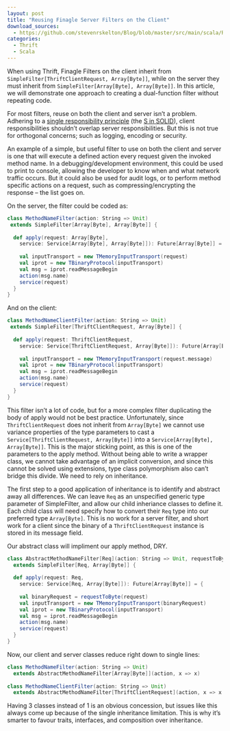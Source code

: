 ```yaml
---
layout: post
title: "Reusing Finagle Server Filters on the Client"
download_sources:
  - https://github.com/stevenrskelton/Blog/blob/master/src/main/scala/Reusing-Finagle-Server-Filters-on-Client.scala
categories:
  - Thrift
  - Scala
---
```


When using Thrift, Finagle Filters on the client inherit from `SimpleFilter[ThriftClientRequest, Array[Byte]]`, while on the server they must inherit from `SimpleFilter[Array[Byte], Array[Byte]]`. In this article, we will demonstrate one approach to creating a dual-function filter without repeating code.

For most filters, reuse on both the client and server isn’t a problem. Adhering to a [single responsibility principle](http://http//en.wikipedia.org/wiki/Single_responsibility_principle) (the [S in SOLID](http://en.wikipedia.org/wiki/Solid_%28object-oriented_design%29)), client responsibilities shouldn’t overlap server responsibilities. But this is not true for orthogonal concerns; such as logging, encoding or security.

An example of a simple, but useful filter to use on both the client and server is one that will execute a defined action every request given the invoked method name. In a debugging/development environment, this could be used to print to console, allowing the developer to know when and what network traffic occurs. But it could also be used for audit logs, or to perform method specific actions on a request, such as compressing/encrypting the response – the list goes on.

On the server, the filter could be coded as:

```scala
class MethodNameFilter(action: String => Unit)
 extends SimpleFilter[Array[Byte], Array[Byte]] {
 
  def apply(request: Array[Byte], 
    service: Service[Array[Byte], Array[Byte]]): Future[Array[Byte]] = {
 
    val inputTransport = new TMemoryInputTransport(request)
    val iprot = new TBinaryProtocol(inputTransport)
    val msg = iprot.readMessageBegin
    action(msg.name)
    service(request)
  }
}
```

And on the client:

```scala
class MethodNameClientFilter(action: String => Unit)
 extends SimpleFilter[ThriftClientRequest, Array[Byte]] {
 
  def apply(request: ThriftClientRequest, 
    service: Service[ThriftClientRequest, Array[Byte]]): Future[Array[Byte]] = {
 
    val inputTransport = new TMemoryInputTransport(request.message)
    val iprot = new TBinaryProtocol(inputTransport)
    val msg = iprot.readMessageBegin
    action(msg.name)
    service(request)
  }
}
```

This filter isn’t a lot of code, but for a more complex filter duplicating the body of apply would not be best practice. Unfortunately, since `ThriftClientRequest` does not inherit from `Array[Byte]` we cannot use variance properties of the type parameters to cast a `Service[ThriftClientRequest, Array[Byte]]` into a `Service[Array[Byte], Array[Byte]]`. This is the major sticking point, as this is one of the parameters to the apply method. Without being able to write a wrapper class, we cannot take advantage of an implicit conversion, and since this cannot be solved using extensions, type class polymorphism also can’t bridge this divide. We need to rely on inheritance.

The first step to a good application of inheritance is to identify and abstract away all differences. We can leave `Req` as an unspecified generic type parameter of SimpleFilter, and allow our child inheriance classes to define it. Each child class will need specify how to convert their `Req` type into our preferred type `Array[Byte]`. This is no work for a server filter, and short work for a client since the binary of a `ThriftClientRequest` instance is stored in its message field.

Our abstract class will impliment our apply method, DRY.

```scala
class AbstractMethodNameFilter[Req](action: String => Unit, requestToByte: Req => Array[Byte])
  extends SimpleFilter[Req, Array[Byte]] {
 
  def apply(request: Req, 
    service: Service[Req, Array[Byte]]): Future[Array[Byte]] = {
 
    val binaryRequest = requestToByte(request)
    val inputTransport = new TMemoryInputTransport(binaryRequest)
    val iprot = new TBinaryProtocol(inputTransport)
    val msg = iprot.readMessageBegin
    action(msg.name)
    service(request)
  }
}
```

Now, our client and server classes reduce right down to single lines:

```scala
class MethodNameFilter(action: String => Unit)
  extends AbstractMethodNameFilter[Array[Byte]](action, x => x)
 
class MethodNameClientFilter(action: String => Unit)
  extends AbstractMethodNameFilter[ThriftClientRequest](action, x => x.message)
```

Having 3 classes instead of 1 is an obvious concession, but issues like this always come up because of the single inheritance limitation. This is why it’s smarter to favour traits, interfaces, and composition over inheritance.
